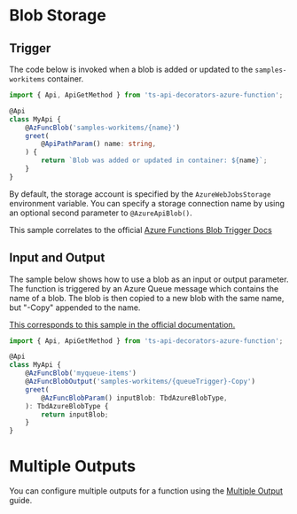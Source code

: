 # Blob Storage


## Trigger
The code below is invoked when a blob is added or updated to the `samples-workitems` container. 
```typescript
import { Api, ApiGetMethod } from 'ts-api-decorators-azure-function';

@Api
class MyApi {
	@AzFuncBlob('samples-workitems/{name}')
	greet(
		@ApiPathParam() name: string,
	) {
		return `Blob was added or updated in container: ${name}`;
	}
}
```

By default, the storage account is specified by the `AzureWebJobsStorage` environment variable. You can specify a storage connection name by using an optional second parameter to `@AzureApiBlob()`.

This sample correlates to the official [Azure Functions Blob Trigger Docs](https://docs.microsoft.com/en-us/azure/azure-functions/functions-bindings-storage-blob?tabs=javascript#trigger)

## Input and Output
The sample below shows how to use a blob as an input or output parameter. The function is triggered by an Azure Queue message which contains the name of a blob. The blob is then copied to a new blob with the same name, but "-Copy" appended to the name.

[This corresponds to this sample in the official documentation.](https://docs.microsoft.com/en-us/azure/azure-functions/functions-bindings-storage-blob?tabs=javascript#input)

```typescript
import { Api, ApiGetMethod } from 'ts-api-decorators-azure-function';

@Api
class MyApi {
	@AzFuncBlob('myqueue-items')
	@AzFuncBlobOutput('samples-workitems/{queueTrigger}-Copy')
	greet(
		@AzFuncBlobParam() inputBlob: TbdAzureBlobType,
	): TbdAzureBlobType {
		return inputBlob;
	}
}
```

# Multiple Outputs
You can configure multiple outputs for a function using the [Multiple Output](./multiple-outputs) guide.